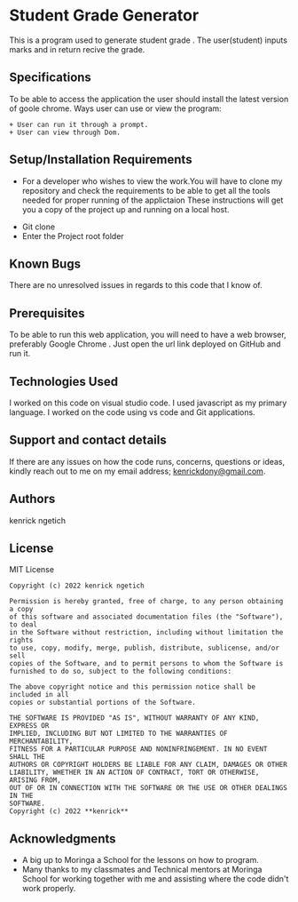 # Student Grade Generator

This is a program used to generate student grade . The user(student) inputs marks and in return recive the grade.

## Specifications
To be able to access the application the user should install the latest version of goole chrome.
Ways user can use or view the program:
```
+ User can run it through a prompt.
+ User can view through Dom.

```
## Setup/Installation Requirements
* For a developer who wishes to view the work.You will have to clone my repository and check the requirements to be able to get all the tools needed for proper running of the applictaion 
These instructions will get you a copy of the project up and running on a local host.

+ Git clone 
+ Enter the Project root folder 
## Known Bugs
There are no unresolved issues in regards to this code that I know of.

## Prerequisites
To be able to run this web application, you will need to have a web browser, preferably Google Chrome .
Just open the url link deployed on GitHub and run it.

## Technologies Used
I worked on this code on visual studio code. I used javascript as my primary language. I worked on  the code using vs code and Git applications.

## Support and contact details
If there are any issues on how the code runs, concerns, questions or ideas, kindly reach out to me on my email address; 
kenrickdony@gmail.com.

## Authors

kenrick ngetich
## License
MIT License
```
Copyright (c) 2022 kenrick ngetich

Permission is hereby granted, free of charge, to any person obtaining a copy
of this software and associated documentation files (the "Software"), to deal
in the Software without restriction, including without limitation the rights
to use, copy, modify, merge, publish, distribute, sublicense, and/or sell
copies of the Software, and to permit persons to whom the Software is
furnished to do so, subject to the following conditions:

The above copyright notice and this permission notice shall be included in all
copies or substantial portions of the Software.

THE SOFTWARE IS PROVIDED "AS IS", WITHOUT WARRANTY OF ANY KIND, EXPRESS OR
IMPLIED, INCLUDING BUT NOT LIMITED TO THE WARRANTIES OF MERCHANTABILITY,
FITNESS FOR A PARTICULAR PURPOSE AND NONINFRINGEMENT. IN NO EVENT SHALL THE
AUTHORS OR COPYRIGHT HOLDERS BE LIABLE FOR ANY CLAIM, DAMAGES OR OTHER
LIABILITY, WHETHER IN AN ACTION OF CONTRACT, TORT OR OTHERWISE, ARISING FROM,
OUT OF OR IN CONNECTION WITH THE SOFTWARE OR THE USE OR OTHER DEALINGS IN THE
SOFTWARE.
Copyright (c) 2022 **kenrick**
```
## Acknowledgments

* A big up to Moringa a School for the lessons on how to program.
* Many thanks to my classmates and Technical mentors at Moringa School for working together 
   with me and assisting where the code didn't work properly.
